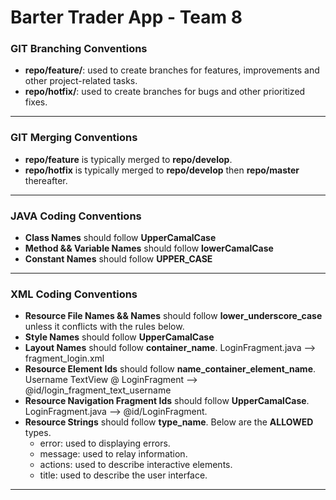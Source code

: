 # Barter Trader App - Team 8

### GIT Branching Conventions

-   **repo/feature/**: used to create branches for features, improvements and other project-related tasks.
-   **repo/hotfix/**: used to create branches for bugs and other prioritized fixes.

---

### GIT Merging Conventions

-   **repo/feature** is typically merged to **repo/develop**.
-   **repo/hotfix** is typically merged to **repo/develop** then **repo/master** thereafter.

---

### JAVA Coding Conventions

- **Class Names** should follow **UpperCamalCase**
- **Method && Variable Names** should follow **lowerCamalCase**
- **Constant Names** should follow **UPPER_CASE**

---

### XML Coding Conventions

- **Resource File Names && Names** should follow **lower_underscore_case** unless it conflicts with the rules below.
- **Style Names** should follow **UpperCamalCase**
- **Layout Names** should follow **container_name**. LoginFragment.java --> fragment_login.xml
- **Resource Element Ids** should follow **name_container_element_name**. Username TextView @ LoginFragment --> @id/login_fragment_text_username
- **Resource Navigation Fragment Ids** should follow **UpperCamalCase**. LoginFragment.java --> @id/LoginFragment.
- **Resource Strings** should follow **type_name**. Below are the **ALLOWED** types.
    - error: used to displaying errors.
    - message: used to relay information.
    - actions: used to describe interactive elements.
    - title: used to describe the user interface.

---

